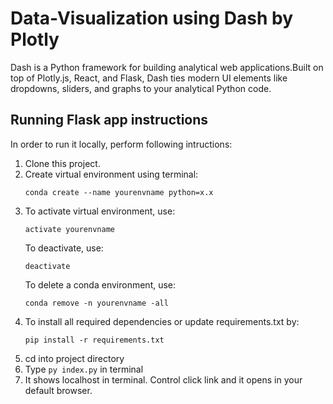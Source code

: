 # Data-Visualization using Dash by Plotly
Dash is a Python framework for building analytical web applications.Built on top of Plotly.js, React, and Flask, Dash ties modern UI elements like dropdowns, sliders, and graphs to your analytical Python code.

## Running Flask app instructions

In order to run it locally, perform following intructions:
1. Clone this project.
2. Create virtual environment using terminal:
     ```code
     conda create --name yourenvname python=x.x
     ```
3. To activate virtual environment, use:
     ```code
     activate yourenvname
     ```
   To deactivate, use:
     ```code
     deactivate
     ```
   To delete a conda environment, use:
     ```code
     conda remove -n yourenvname -all
     ```
4. To install all required dependencies or update requirements.txt by:
     ```code
     pip install -r requirements.txt
     ```
5. cd into project directory
3. Type ```py index.py``` in terminal
4. It shows localhost in terminal. Control click link and it opens in your default browser.
